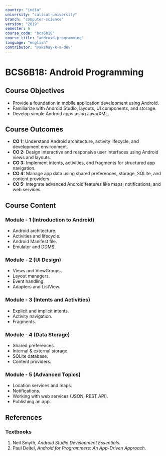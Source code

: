 ```yaml
---
country: "india"
university: "calicut-university"
branch: "computer-science"
version: "2019"
semester: 6
course_code: "bcs6b18"
course_title: "android-programming"
language: "english"
contributor: "@akshay-k-a-dev"
---
```


# BCS6B18: Android Programming

## Course Objectives
* Provide a foundation in mobile application development using Android.
* Familiarize with Android Studio, layouts, UI components, and storage.
* Develop simple Android apps using Java/XML.

## Course Outcomes
* **CO 1:** Understand Android architecture, activity lifecycle, and development environment.
* **CO 2:** Design interactive and responsive user interfaces using Android views and layouts.
* **CO 3:** Implement intents, activities, and fragments for structured app navigation.
* **CO 4:** Manage app data using shared preferences, storage, SQLite, and content providers.
* **CO 5:** Integrate advanced Android features like maps, notifications, and web services.

## Course Content

### Module - 1 (Introduction to Android)
* Android architecture.
* Activities and lifecycle.
* Android Manifest file.
* Emulator and DDMS.

### Module - 2 (UI Design)
* Views and ViewGroups.
* Layout managers.
* Event handling.
* Adapters and ListView.

### Module - 3 (Intents and Activities)
* Explicit and implicit intents.
* Activity navigation.
* Fragments.

### Module - 4 (Data Storage)
* Shared preferences.
* Internal & external storage.
* SQLite database.
* Content providers.

### Module - 5 (Advanced Topics)
* Location services and maps.
* Notifications.
* Working with web services (JSON, REST API).
* Publishing an app.

## References
### Textbooks
1. Neil Smyth, *Android Studio Development Essentials*.
2. Paul Deitel, *Android for Programmers: An App-Driven Approach*.
